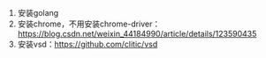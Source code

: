 1. 安装golang
2. 安装chrome，不用安装chrome-driver：https://blog.csdn.net/weixin_44184990/article/details/123590435
3. 安装vsd：https://github.com/clitic/vsd